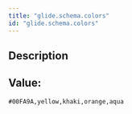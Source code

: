 ```yaml
---
title: "glide.schema.colors"
id: "glide.schema.colors"
---
```

## Description



## Value: 
```
#00FA9A,yellow,khaki,orange,aqua
```